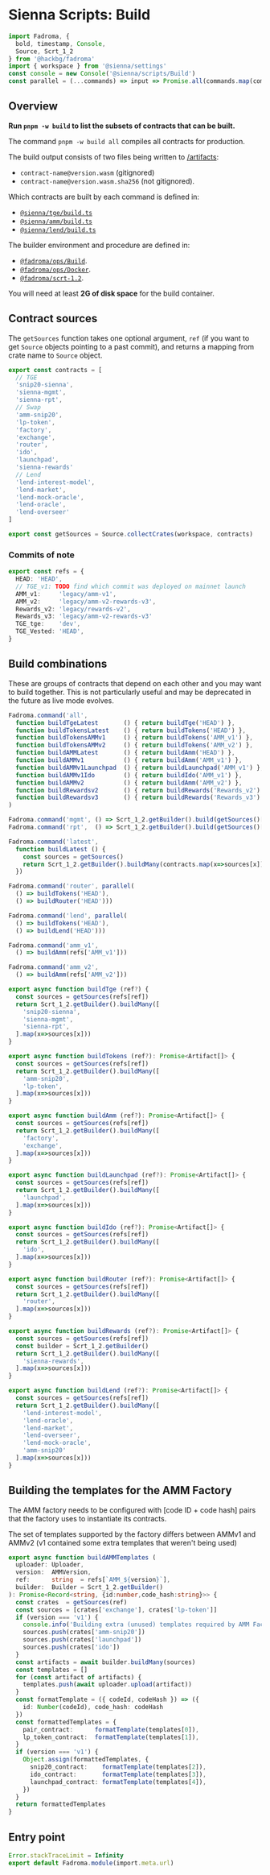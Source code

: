 # Sienna Scripts: Build

```typescript
import Fadroma, {
  bold, timestamp, Console,
  Source, Scrt_1_2
} from '@hackbg/fadroma'
import { workspace } from '@sienna/settings'
const console = new Console('@sienna/scripts/Build')
const parallel = (...commands) => input => Promise.all(commands.map(command=>command(input)))
```

## Overview

**Run `pnpm -w build` to list the subsets of contracts that can be built.**

The command `pnpm -w build all` compiles all contracts for production.

The build output consists of two files being written to [/artifacts](../artifacts):
* `contract-name@version.wasm` (gitignored)
* `contract-name@version.wasm.sha256` (not gitignored).

Which contracts are built by each command is defined in:
* [`@sienna/tge/build.ts`](../contracts/tge/build.ts')
* [`@sienna/amm/build.ts`](../contracts/amm/build.ts')
* [`@sienna/lend/build.ts`](../contracts/tge/build.ts')

The builder environment and procedure are defined in:
* [`@fadroma/ops/Build`](https://github.com/hackbg/fadroma/tree/v100/packages/ops/Build.ts).
* [`@fadroma/ops/Docker`](https://github.com/hackbg/fadroma/tree/v100/packages/ops/Docker.ts).
* [`@fadroma/scrt-1.2`](https://github.com/hackbg/fadroma/tree/v100/packages/scrt-1.2).

You will need at least **2G of disk space** for the build container.

## Contract sources

The `getSources` function takes one optional argument, `ref`
(if you want to get `Source` objects pointing to a past commit),
and returns a mapping from crate name to `Source` object.

```typescript
export const contracts = [
  // TGE
  'snip20-sienna',
  'sienna-mgmt',
  'sienna-rpt',
  // Swap
  'amm-snip20',
  'lp-token',
  'factory',
  'exchange',
  'router',
  'ido',
  'launchpad',
  'sienna-rewards'
  // Lend
  'lend-interest-model',
  'lend-market',
  'lend-mock-oracle',
  'lend-oracle',
  'lend-overseer'
]

export const getSources = Source.collectCrates(workspace, contracts)
```

### Commits of note

```typescript
export const refs = {
  HEAD: 'HEAD',
  // TGE_v1: TODO find which commit was deployed on mainnet launch
  AMM_v1:     'legacy/amm-v1',
  AMM_v2:     'legacy/amm-v2-rewards-v3',
  Rewards_v2: 'legacy/rewards-v2',
  Rewards_v3: 'legacy/amm-v2-rewards-v3'
  TGE_tge:    'dev',
  TGE_Vested: 'HEAD',
}
```

## Build combinations

These are groups of contracts that depend on each other
and you may want to build together. This is not particularly useful
and may be deprecated in the future as live mode evolves.

```typescript
Fadroma.command('all',
  function buildTgeLatest       () { return buildTge('HEAD') },
  function buildTokensLatest    () { return buildTokens('HEAD') },
  function buildTokensAMMv1     () { return buildTokens('AMM_v1') },
  function buildTokensAMMv2     () { return buildTokens('AMM_v2') },
  function buildAMMLatest       () { return buildAmm('HEAD') },
  function buildAMMv1           () { return buildAmm('AMM_v1') },
  function buildAMMv1Launchpad  () { return buildLaunchpad('AMM_v1') },
  function buildAMMv1Ido        () { return buildIdo('AMM_v1') },
  function buildAMMv2           () { return buildAmm('AMM_v2') },
  function buildRewardsv2       () { return buildRewards('Rewards_v2') },
  function buildRewardsv3       () { return buildRewards('Rewards_v3') }
)

Fadroma.command('mgmt', () => Scrt_1_2.getBuilder().build(getSources()['sienna-mgmt']))
Fadroma.command('rpt',  () => Scrt_1_2.getBuilder().build(getSources()['sienna-rpt']))

Fadroma.command('latest',
  function buildLatest () {
    const sources = getSources()
    return Scrt_1_2.getBuilder().buildMany(contracts.map(x=>sources[x]))
  })

Fadroma.command('router', parallel(
  () => buildTokens('HEAD'),
  () => buildRouter('HEAD')))

Fadroma.command('lend', parallel(
  () => buildTokens('HEAD'),
  () => buildLend('HEAD')))

Fadroma.command('amm_v1',
  () => buildAmm(refs['AMM_v1']))

Fadroma.command('amm_v2',
  () => buildAmm(refs['AMM_v2']))

export async function buildTge (ref?) {
  const sources = getSources(refs[ref])
  return Scrt_1_2.getBuilder().buildMany([
    'snip20-sienna',
    'sienna-mgmt',
    'sienna-rpt',
  ].map(x=>sources[x]))
}

export async function buildTokens (ref?): Promise<Artifact[]> {
  const sources = getSources(refs[ref])
  return Scrt_1_2.getBuilder().buildMany([
    'amm-snip20',
    'lp-token',
  ].map(x=>sources[x]))
}

export async function buildAmm (ref?): Promise<Artifact[]> {
  const sources = getSources(refs[ref])
  return Scrt_1_2.getBuilder().buildMany([
    'factory',
    'exchange',
  ].map(x=>sources[x]))
}

export async function buildLaunchpad (ref?): Promise<Artifact[]> {
  const sources = getSources(refs[ref])
  return Scrt_1_2.getBuilder().buildMany([
    'launchpad',
  ].map(x=>sources[x]))
}

export async function buildIdo (ref?): Promise<Artifact[]> {
  const sources = getSources(refs[ref])
  return Scrt_1_2.getBuilder().buildMany([
    'ido',
  ].map(x=>sources[x]))
}

export async function buildRouter (ref?): Promise<Artifact[]> {
  const sources = getSources(refs[ref])
  return Scrt_1_2.getBuilder().buildMany([
    'router',
  ].map(x=>sources[x]))
}

export async function buildRewards (ref?): Promise<Artifact[]> {
  const sources = getSources(refs[ref])
  const builder = Scrt_1_2.getBuilder()
  return Scrt_1_2.getBuilder().buildMany([
    'sienna-rewards',
  ].map(x=>sources[x]))
}

export async function buildLend (ref?): Promise<Artifact[]> {
  const sources = getSources(refs[ref])
  return Scrt_1_2.getBuilder().buildMany([
    'lend-interest-model',
    'lend-oracle',
    'lend-market',
    'lend-overseer',
    'lend-mock-oracle',
    'amm-snip20'
  ].map(x=>sources[x]))
}
```

## Building the templates for the AMM Factory

The AMM factory needs to be configured
with [code ID + code hash] pairs that the factory
uses to instantiate its contracts.

The set of templates supported by the factory
differs between AMMv1 and AMMv2 (v1 contained
some extra templates that weren't being used)

```typescript
export async function buildAMMTemplates (
  uploader: Uploader,
  version:  AMMVersion,
  ref:      string  = refs[`AMM_${version}`],
  builder:  Builder = Scrt_1_2.getBuilder()
): Promise<Record<string, {id:number,code_hash:string}>> {
  const crates  = getSources(ref)
  const sources = [crates['exchange'], crates['lp-token']]
  if (version === 'v1') {
    console.info('Building extra (unused) templates required by AMM Factory v1...')
    sources.push(crates['amm-snip20'])
    sources.push(crates['launchpad'])
    sources.push(crates['ido'])
  }
  const artifacts = await builder.buildMany(sources)
  const templates = []
  for (const artifact of artifacts) {
    templates.push(await uploader.upload(artifact))
  }
  const formatTemplate = ({ codeId, codeHash }) => ({
    id: Number(codeId), code_hash: codeHash
  })
  const formattedTemplates = {
    pair_contract:      formatTemplate(templates[0]),
    lp_token_contract:  formatTemplate(templates[1]),
  }
  if (version === 'v1') {
    Object.assign(formattedTemplates, {
      snip20_contract:    formatTemplate(templates[2]),
      ido_contract:       formatTemplate(templates[3]),
      launchpad_contract: formatTemplate(templates[4]),
    })
  }
  return formattedTemplates
}
```

## Entry point

```typescript
Error.stackTraceLimit = Infinity
export default Fadroma.module(import.meta.url)
```

